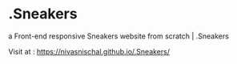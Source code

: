 # .Sneakers

a Front-end responsive Sneakers website from scratch | .Sneakers


Visit at : https://nivasnischal.github.io/.Sneakers/

